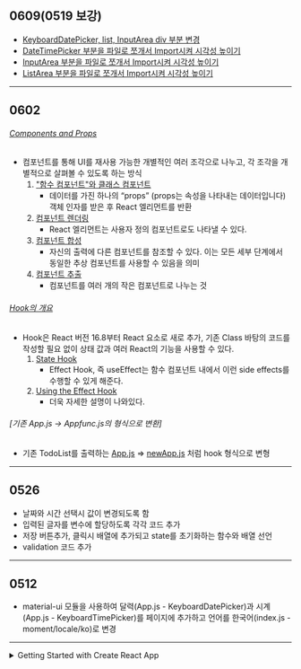 ## 0609(0519 보강)
 + [ KeyboardDatePicker, list, InputArea div 부분 변경 ](/src/newApp.js)
 + [ DateTimePicker 부분을 파일로 쪼개서 Import시켜 시각성 높이기 ](/src/components/DateTimePicker.js)
 + [ InputArea 부분을 파일로 쪼개서 Import시켜 시각성 높이기 ](/src/components/InputArea.js)
 + [ ListArea 부분을 파일로 쪼개서 Import시켜 시각성 높이기 ](/src/components/ListArea.js)
---------------------------------------------------------------------------------------------------------------------------------------
## 0602
 ###### [Components and Props](https://ko.reactjs.org/docs/components-and-props.html)
 + 컴포넌트를 통해 UI를 재사용 가능한 개별적인 여러 조각으로 나누고, 각 조각을 개별적으로 살펴볼 수 있도록 하는 방식
    1. ["함수 컴포넌트"와 클래스 컴포넌트](https://ko.reactjs.org/docs/components-and-props.html#function-and-class-components)
        - 데이터를 가진 하나의 “props” (props는 속성을 나타내는 데이터입니다) 객체 인자를 받은 후 React 엘리먼트를 반환
    2. [컴포넌트 렌더링](https://ko.reactjs.org/docs/components-and-props.html#rendering-a-component)
        - React 엘리먼트는 사용자 정의 컴포넌트로도 나타낼 수 있다.
    3. [컴포넌트 합성](https://ko.reactjs.org/docs/components-and-props.html#composing-components)
        - 자신의 출력에 다른 컴포넌트를 참조할 수 있다. 이는 모든 세부 단계에서 동일한 추상 컴포넌트를 사용할 수 있음을 의미
    4. [컴포넌트 추출](https://ko.reactjs.org/docs/components-and-props.html#extracting-components)
        - 컴포넌트를 여러 개의 작은 컴포넌트로 나누는 것

 ###### [Hook의 개요](https://ko.reactjs.org/docs/hooks-intro.html)
 + Hook은 React 버전 16.8부터 React 요소로 새로 추가, 기존 Class 바탕의 코드를 작성할 필요 없이 상태 값과 여러 React의 기능을 사용할 수 있다.
    1. [State Hook](https://ko.reactjs.org/docs/hooks-overview.html#state-hook)
        - Effect Hook, 즉 useEffect는 함수 컴포넌트 내에서 이런 side effects를 수행할 수 있게 해준다.
    2. [Using the Effect Hook](https://ko.reactjs.org/docs/hooks-effect.html)
        - 더욱 자세한 설명이 나와있다.

 ###### [기존 App.js -> Appfunc.js의 형식으로 변환]
 + 기존 TodoList를 출력하는 [App.js](/src/App.js) => [newApp.js](/src/newApp.js) 처럼 hook 형식으로 변형
---------------------------------------------------------------------------------------------------------------------------------------
## 0526
 + 날짜와 시간 선택시 값이 변경되도록 함
 + 입력된 글자를 변수에 할당하도록 각각 코드 추가
 + 저장 버튼추가, 클릭시 배열에 추가되고 state를 초기화하는 함수와 배열 선언
 + validation 코드 추가
---------------------------------------------------------------------------------------------------------------------------------------
## 0512
 + material-ui 모듈을 사용하여 달력(App.js - KeyboardDatePicker)과 시계(App.js - KeyboardTimePicker)를 페이지에 추가하고 언어를 한국어(index.js - moment/locale/ko)로 변경
---------------------------------------------------------------------------------------------------------------------------------------
<details>
<summary>Getting Started with Create React App</summary>
<div markdown="Getting Started with Create React App">

# Getting Started with Create React App

This project was bootstrapped with [Create React App](https://github.com/facebook/create-react-app).

## Available Scripts

In the project directory, you can run:

### `npm start`

Runs the app in the development mode.\
Open [http://localhost:3000](http://localhost:3000) to view it in the browser.

The page will reload if you make edits.\
You will also see any lint errors in the console.

### `npm test`

Launches the test runner in the interactive watch mode.\
See the section about [running tests](https://facebook.github.io/create-react-app/docs/running-tests) for more information.

### `npm run build`

Builds the app for production to the `build` folder.\
It correctly bundles React in production mode and optimizes the build for the best performance.

The build is minified and the filenames include the hashes.\
Your app is ready to be deployed!

See the section about [deployment](https://facebook.github.io/create-react-app/docs/deployment) for more information.

### `npm run eject`

**Note: this is a one-way operation. Once you `eject`, you can’t go back!**

If you aren’t satisfied with the build tool and configuration choices, you can `eject` at any time. This command will remove the single build dependency from your project.

Instead, it will copy all the configuration files and the transitive dependencies (webpack, Babel, ESLint, etc) right into your project so you have full control over them. All of the commands except `eject` will still work, but they will point to the copied scripts so you can tweak them. At this point you’re on your own.

You don’t have to ever use `eject`. The curated feature set is suitable for small and middle deployments, and you shouldn’t feel obligated to use this feature. However we understand that this tool wouldn’t be useful if you couldn’t customize it when you are ready for it.

## Learn More

You can learn more in the [Create React App documentation](https://facebook.github.io/create-react-app/docs/getting-started).

To learn React, check out the [React documentation](https://reactjs.org/).

### Code Splitting

This section has moved here: [https://facebook.github.io/create-react-app/docs/code-splitting](https://facebook.github.io/create-react-app/docs/code-splitting)

### Analyzing the Bundle Size

This section has moved here: [https://facebook.github.io/create-react-app/docs/analyzing-the-bundle-size](https://facebook.github.io/create-react-app/docs/analyzing-the-bundle-size)

### Making a Progressive Web App

This section has moved here: [https://facebook.github.io/create-react-app/docs/making-a-progressive-web-app](https://facebook.github.io/create-react-app/docs/making-a-progressive-web-app)

### Advanced Configuration

This section has moved here: [https://facebook.github.io/create-react-app/docs/advanced-configuration](https://facebook.github.io/create-react-app/docs/advanced-configuration)

### Deployment

This section has moved here: [https://facebook.github.io/create-react-app/docs/deployment](https://facebook.github.io/create-react-app/docs/deployment)

### `npm run build` fails to minify

This section has moved here: [https://facebook.github.io/create-react-app/docs/troubleshooting#npm-run-build-fails-to-minify](https://facebook.github.io/create-react-app/docs/troubleshooting#npm-run-build-fails-to-minify)

</div>
</details>